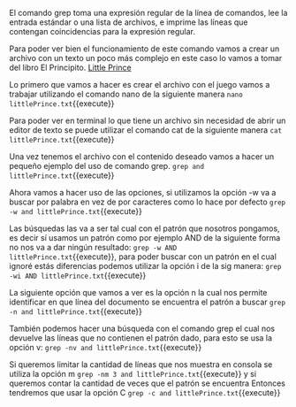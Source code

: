  El comando grep toma una expresión regular de la línea de comandos, lee la entrada estándar o una lista de archivos, e imprime las líneas que contengan coincidencias para la expresión regular.
 
 Para poder ver bien el funcionamiento de este comando vamos a crear un archivo con un texto un poco más complejo en este caso lo vamos a tomar del libro El Principito. <a href="https://blogs.ubc.ca/edcp508/files/2016/02/TheLittlePrince.pdf" target="_blank">Little Prince</a>


Lo primero que vamos a hacer es crear el archivo con el juego vamos a trabajar utilizando el comando nano de la siguiente manera `nano littlePrince.txt`{{execute}}

Para poder ver en terminal lo que tiene un archivo sin necesidad de abrir un editor de texto se puede utilizar el comando cat de la siguiente manera `cat littlePrince.txt`{{execute}}

Una vez tenemos el archivo con el contenido deseado vamos a hacer un pequeño ejemplo del uso de comando grep. `grep and littlePrince.txt`{{execute}}

Ahora vamos a hacer uso de las opciones, si utilizamos la opción  -w  va a buscar por palabra en vez de por caracteres como lo hace  por defecto `grep -w and littlePrince.txt`{{execute}}

Las búsquedas las va a ser tal cual con el patrón que nosotros pongamos,  es decir  sí usamos un patrón como por ejemplo AND  de la siguiente forma no nos va a dar ningún resultado: `grep -w AND littlePrince.txt`{{execute}}, para poder buscar con un patrón en el cual ignoré estás diferencias podemos utilizar la opción i de la sig manera: `grep -wi AND littlePrince.txt`{{execute}}

La siguiente opción que vamos a ver es la opción n la cual nos permite identificar en que línea del documento se encuentra el patrón a buscar `grep -n and littlePrince.txt`{{execute}}

También podemos hacer una búsqueda  con el comando grep el cual nos devuelve las líneas  que no contienen el patrón dado, para esto se usa la opción v: `grep -nv and littlePrince.txt`{{execute}} 

Si queremos limitar la cantidad de líneas que nos muestra en consola se utiliza la opción m `grep -nm 3 and littlePrince.txt`{{execute}} y si queremos contar la cantidad de veces que el patrón se encuentra Entonces tendremos que usar la opción C `grep -c and littlePrince.txt`{{execute}}
